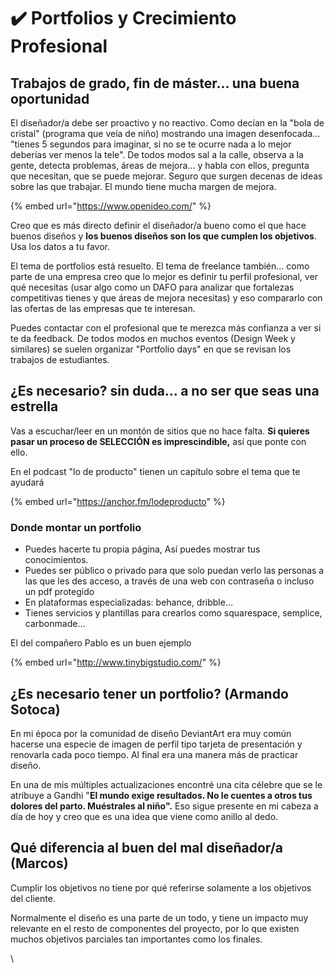 # ✔️ Portfolios y Crecimiento Profesional

## Trabajos de grado, fin de máster… una buena oportunidad

El diseñador/a debe ser proactivo y no reactivo. Como decían en la "bola de cristal" (programa que veía de niño) mostrando una imagen desenfocada… "tienes 5 segundos para imaginar, si no se te ocurre nada a lo mejor deberías ver menos la tele". De todos modos sal a la calle, observa a la gente, detecta problemas, áreas de mejora… y habla con ellos, pregunta que necesitan, que se puede mejorar. Seguro que surgen decenas de ideas sobre las que trabajar. El mundo tiene mucha margen de mejora.

{% embed url="https://www.openideo.com/" %}

Creo que es más directo definir el diseñador/a bueno como el que hace buenos diseños y **los buenos diseños son los que cumplen los objetivos**. Usa los datos a tu favor.

El tema de portfolios está resuelto. El tema de freelance también… como parte de una empresa creo que lo mejor es definir tu perfil profesional, ver qué necesitas (usar algo como un DAFO para analizar que fortalezas competitivas tienes y que áreas de mejora necesitas) y eso compararlo con las ofertas de las empresas que te interesan.

Puedes contactar con el profesional que te merezca más confianza a ver si te da feedback. De todos modos en muchos eventos (Design Week y similares) se suelen organizar "Portfolio days" en que se revisan los trabajos de estudiantes.

## ¿Es necesario? sin duda… a no ser que seas una estrella

Vas a escuchar/leer en un montón de sitios que no hace falta. **Si quieres pasar un proceso de SELECCIÓN es imprescindible,** así que ponte con ello.

En el podcast "lo de producto" tienen un capítulo sobre el tema que te ayudará

{% embed url="https://anchor.fm/lodeproducto" %}

### Donde montar un portfolio

* Puedes hacerte tu propia página, Así puedes mostrar tus conocimientos.
* Puedes ser público o privado para que solo puedan verlo las personas a las que les des acceso, a través de una web con contraseña o incluso un pdf protegido
* En plataformas especializadas: behance, dribble…
* Tienes servicios y plantillas para crearlos como squarespace, semplice, carbonmade…

El del compañero Pablo es un buen ejemplo

{% embed url="http://www.tinybigstudio.com/" %}

## ¿Es necesario tener un portfolio? (Armando Sotoca)

En mi época por la comunidad de diseño DeviantArt era muy común hacerse una especie de imagen de perfil tipo tarjeta de presentación y renovarla cada poco tiempo. Al final era una manera más de practicar diseño.

En una de mis múltiples actualizaciones encontré una cita célebre que se le atribuye a Gandhi "**El mundo exige resultados. No le cuentes a otros tus dolores del parto. Muéstrales al niño".** Eso sigue presente en mi cabeza a día de hoy y creo que es una idea que viene como anillo al dedo.

## Qué diferencia al buen del mal diseñador/a (Marcos)

Cumplir los objetivos no tiene por qué referirse solamente a los objetivos del cliente.

Normalmente el diseño es una parte de un todo, y tiene un impacto muy relevante en el resto de componentes del proyecto, por lo que existen muchos objetivos parciales tan importantes como los finales.

\
